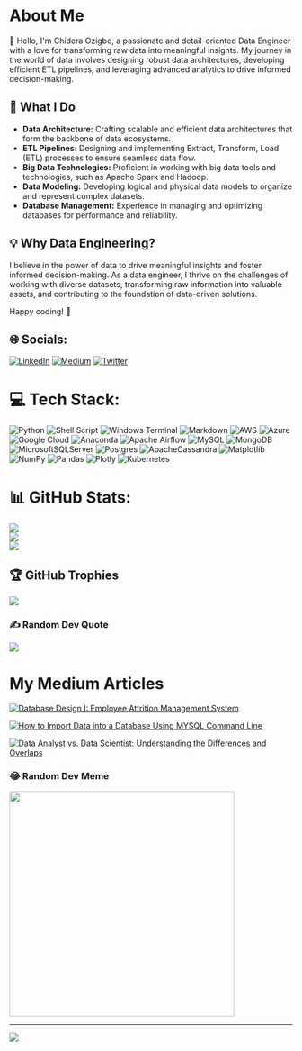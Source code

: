 # About Me

👋 Hello, I'm Chidera Ozigbo, a passionate and detail-oriented Data Engineer with a love for transforming raw data into meaningful insights. My journey in the world of data involves designing robust data architectures, developing efficient ETL pipelines, and leveraging advanced analytics to drive informed decision-making.

## 🚀 What I Do

- **Data Architecture:** Crafting scalable and efficient data architectures that form the backbone of data ecosystems.
- **ETL Pipelines:** Designing and implementing Extract, Transform, Load (ETL) processes to ensure seamless data flow.
- **Big Data Technologies:** Proficient in working with big data tools and technologies, such as Apache Spark and Hadoop.
- **Data Modeling:** Developing logical and physical data models to organize and represent complex datasets.
- **Database Management:** Experience in managing and optimizing databases for performance and reliability.

## 💡 Why Data Engineering?

I believe in the power of data to drive meaningful insights and foster informed decision-making. As a data engineer, I thrive on the challenges of working with diverse datasets, transforming raw information into valuable assets, and contributing to the foundation of data-driven solutions.


Happy coding! 🚀



## 🌐 Socials:
[![LinkedIn](https://img.shields.io/badge/LinkedIn-%230077B5.svg?logo=linkedin&logoColor=white)](https://linkedin.com/in/chidera-ozigbo/) [![Medium](https://img.shields.io/badge/Medium-12100E?logo=medium&logoColor=white)](https://medium.com/@chideraozigbo) [![Twitter](https://img.shields.io/badge/Twitter-%231DA1F2.svg?logo=Twitter&logoColor=white)](https://twitter.com/OzigboChidera) 

# 💻 Tech Stack:
![Python](https://img.shields.io/badge/python-3670A0?style=for-the-badge&logo=python&logoColor=ffdd54) ![Shell Script](https://img.shields.io/badge/shell_script-%23121011.svg?style=for-the-badge&logo=gnu-bash&logoColor=white) ![Windows Terminal](https://img.shields.io/badge/Windows%20Terminal-%234D4D4D.svg?style=for-the-badge&logo=windows-terminal&logoColor=white) ![Markdown](https://img.shields.io/badge/markdown-%23000000.svg?style=for-the-badge&logo=markdown&logoColor=white) ![AWS](https://img.shields.io/badge/AWS-%23FF9900.svg?style=for-the-badge&logo=amazon-aws&logoColor=white) ![Azure](https://img.shields.io/badge/azure-%230072C6.svg?style=for-the-badge&logo=microsoftazure&logoColor=white) ![Google Cloud](https://img.shields.io/badge/GoogleCloud-%234285F4.svg?style=for-the-badge&logo=google-cloud&logoColor=white) ![Anaconda](https://img.shields.io/badge/Anaconda-%2344A833.svg?style=for-the-badge&logo=anaconda&logoColor=white) ![Apache Airflow](https://img.shields.io/badge/Apache%20Airflow-017CEE?style=for-the-badge&logo=Apache%20Airflow&logoColor=white) ![MySQL](https://img.shields.io/badge/mysql-%2300000f.svg?style=for-the-badge&logo=mysql&logoColor=white) ![MongoDB](https://img.shields.io/badge/MongoDB-%234ea94b.svg?style=for-the-badge&logo=mongodb&logoColor=white) ![MicrosoftSQLServer](https://img.shields.io/badge/Microsoft%20SQL%20Server-CC2927?style=for-the-badge&logo=microsoft%20sql%20server&logoColor=white) ![Postgres](https://img.shields.io/badge/postgres-%23316192.svg?style=for-the-badge&logo=postgresql&logoColor=white) ![ApacheCassandra](https://img.shields.io/badge/cassandra-%231287B1.svg?style=for-the-badge&logo=apache-cassandra&logoColor=white) ![Matplotlib](https://img.shields.io/badge/Matplotlib-%23ffffff.svg?style=for-the-badge&logo=Matplotlib&logoColor=black) ![NumPy](https://img.shields.io/badge/numpy-%23013243.svg?style=for-the-badge&logo=numpy&logoColor=white) ![Pandas](https://img.shields.io/badge/pandas-%23150458.svg?style=for-the-badge&logo=pandas&logoColor=white) ![Plotly](https://img.shields.io/badge/Plotly-%233F4F75.svg?style=for-the-badge&logo=plotly&logoColor=white) ![Kubernetes](https://img.shields.io/badge/kubernetes-%23326ce5.svg?style=for-the-badge&logo=kubernetes&logoColor=white)
# 📊 GitHub Stats:
![](https://github-readme-stats.vercel.app/api?username=Chideraozigbo&theme=dark&hide_border=false&include_all_commits=false&count_private=false)<br/>
![](https://github-readme-streak-stats.herokuapp.com/?user=Chideraozigbo&theme=dark&hide_border=false)<br/>
![](https://github-readme-stats.vercel.app/api/top-langs/?username=Chideraozigbo&theme=dark&hide_border=false&include_all_commits=false&count_private=false&layout=compact)

## 🏆 GitHub Trophies
![](https://github-profile-trophy.vercel.app/?username=Chideraozigbo&theme=onedark&no-frame=false&no-bg=true&margin-w=4)

### ✍️ Random Dev Quote
![](https://quotes-github-readme.vercel.app/api?type=horizontal&theme=radical)

# My Medium Articles

[![Database Design I: Employee Attrition Management System](https://miro.medium.com/max/1400/1*r1vMiaqFJytCPM5DA93HSg.png)](https://medium.com/@chideraozigbo/database-design-i-employee-attrition-management-system-25d89503c08b)

[![How to Import Data into a Database Using MYSQL Command Line](https://miro.medium.com/max/1400/1*qdOidhF4ZglUzU3IToEJdQ.png)](https://medium.com/@chideraozigbo/how-to-import-data-into-a-table-in-a-database-using-mysql-command-line-and-solve-all-error-problems-89d2f9202300)

[![Data Analyst vs. Data Scientist: Understanding the Differences and Overlaps](https://miro.medium.com/max/1400/1*4PNOhXmrpnhl-S79MNFA3w.png)](https://medium.com/@chideraozigbo/data-analyst-vs-data-scientist-understanding-the-differences-and-overlaps-9511d8e8a9a0)




### 😂 Random Dev Meme
<img src='https://randommeme-five.vercel.app/' style="height: 400px;"/>

---
[![](https://visitcount.itsvg.in/api?id=Chideraozigbo&icon=0&color=0)](https://visitcount.itsvg.in)

<!-- Proudly created with GPRM ( https://gprm.itsvg.in ) -->

